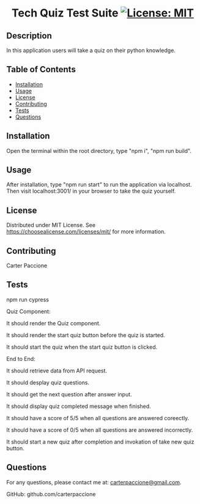 # <center>Tech Quiz Test Suite   [![License: MIT](https://img.shields.io/badge/License-MIT-yellow.svg)](https://opensource.org/licenses/MIT)</center>

## Description

In this application users will take a quiz on their python knowledge.

## Table of Contents

- [Installation](#installation)
- [Usage](#usage)
- [License](#license)
- [Contributing](#contributing)
- [Tests](#tests)
- [Questions](#questions)

## Installation

Open the terminal within the root directory, type "npm i", "npm run build".

## Usage

After installation, type "npm run start" to run the application via localhost. Then visit localhost:3001/ in your browser to take the quiz yourself.

## License

Distributed under MIT License. See https://choosealicense.com/licenses/mit/ for more information.

## Contributing

Carter Paccione

## Tests

npm run cypress


Quiz Component:

It should render the Quiz component.

It should render the start quiz button before the quiz is started.

It should start the quiz when the start quiz button is clicked.

End to End:

It should retrieve data from API request.

It should desplay quiz questions.

It should get the next question after answer input.

It should display quiz completed message when finished.

It should have a score of 5/5 when all questions are answered coreectly.

It should have a score of 0/5 when all questions are answered incorrectly.

It should start a new quiz after completion and invokation of take new quiz button.

## Questions

For any questions, please contact me at: 
carterpaccione@gmail.com.

GitHub: github.com/carterpaccione

